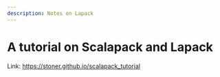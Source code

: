 ```yaml
---
description: Notes on Lapack
---
```


# A tutorial on Scalapack and Lapack

Link: https://stoner.github.io/scalapack_tutorial


